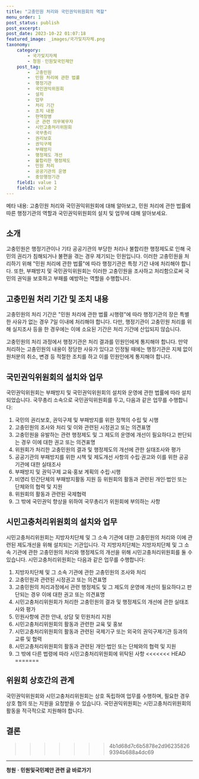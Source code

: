 ```yaml
---
title: "고충민원 처리와 국민권익위원회의 역할"
menu_order: 1
post_status: publish
post_excerpt: 
post_date: 2023-10-22 01:07:18
featured_image: _images/국가및지자체.png
taxonomy:
    category:
        - 국가및지자체
        - 청원ㆍ민원및국민제안
    post_tag:
        -  고충민원
        -  민원 처리에 관한 법률
        -  행정기관
        -  국민권익위원회
        -  설치
        -  업무
        -  처리 기간
        -  조치 내용
        -  현역장병
        -  군 관련 의무복무자
        -  시민고충처리위원회
        -  국무총리
        -  권리보호
        -  권익구제
        -  부패방지
        -  행정제도 개선
        -  불합리한 행정제도
        -  민원 처리
        -  공공기관의 운영
        -  중앙행정기관
    field1: value 1
    field2: value 2
---
```



메타 내용: 고충민원 처리와 국민권익위원회에 대해 알아보고, 민원 처리에 관한 법률에 따른 행정기관의 역할과 국민권익위원회의 설치 및 업무에 대해 알아보세요.

## 소개

고충민원은 행정기관이나 기타 공공기관의 부당한 처리나 불합리한 행정제도로 인해 국민의 권리가 침해되거나 불편을 겪는 경우 제기되는 민원입니다. 이러한 고충민원을 처리하기 위해 "민원 처리에 관한 법률"에 따라 행정기관은 특정 기간 내에 처리해야 합니다. 또한, 부패방지 및 국민권익위원회는 이러한 고충민원을 조사하고 처리함으로써 국민의 권익을 보호하고 부패를 예방하는 역할을 수행합니다.

## 고충민원 처리 기간 및 조치 내용

고충민원의 처리 기간은 "민원 처리에 관한 법률 시행령"에 따라 행정기관의 장은 특별한 사유가 없는 경우 7일 이내에 처리해야 합니다. 다만, 행정기관이 고충민원 처리를 위해 실지조사 등을 한 경우에는 이에 소요된 기간은 처리 기간에 산입되지 않습니다.

고충민원의 처리 과정에서 행정기관은 처리 결과를 민원인에게 통지해야 합니다. 만약 처리하는 고충민원의 내용이 정당한 사유가 있다고 인정될 때에는 행정기관은 지체 없이 원처분의 취소, 변경 등 적절한 조치를 하고 이를 민원인에게 통지해야 합니다.

## 국민권익위원회의 설치와 업무

국민권익위원회는 부패방지 및 국민권익위원회의 설치와 운영에 관한 법률에 따라 설치되었습니다. 국무총리 소속으로 국민권익위원회를 두고, 다음과 같은 업무를 수행합니다:

1. 국민의 권리보호, 권익구제 및 부패방지를 위한 정책의 수립 및 시행
2. 고충민원의 조사와 처리 및 이와 관련된 시정권고 또는 의견표명
3. 고충민원을 유발하는 관련 행정제도 및 그 제도의 운영에 개선이 필요하다고 판단되는 경우 이에 대한 권고 또는 의견표명
4. 위원회가 처리한 고충민원의 결과 및 행정제도의 개선에 관한 실태조사와 평가
5. 공공기관의 부패방지를 위한 시책 및 제도개선 사항의 수립·권고와 이를 위한 공공기관에 대한 실태조사
6. 부패방지 및 권익구제 교육·홍보 계획의 수립·시행
7. 비영리 민간단체의 부패방지활동 지원 등 위원회의 활동과 관련된 개인·법인 또는 단체와의 협력 및 지원
8. 위원회의 활동과 관련된 국제협력
9. 그 밖에 국민권익 향상을 위하여 국무총리가 위원회에 부의하는 사항

## 시민고충처리위원회의 설치와 업무

시민고충처리위원회는 지방자치단체 및 그 소속 기관에 대한 고충민원의 처리와 이에 관련된 제도개선을 위해 설치되는 기관입니다. 각 지방자치단체는 지방자치단체 및 그 소속 기관에 관한 고충민원의 처리와 행정제도의 개선을 위해 시민고충처리위원회를 둘 수 있습니다. 시민고충처리위원회는 다음과 같은 업무를 수행합니다:

1. 지방자치단체 및 그 소속 기관에 관한 고충민원의 조사와 처리
2. 고충민원과 관련된 시정권고 또는 의견표명
3. 고충민원의 처리과정에서 관련 행정제도 및 그 제도의 운영에 개선이 필요하다고 판단되는 경우 이에 대한 권고 또는 의견표명
4. 시민고충처리위원회가 처리한 고충민원의 결과 및 행정제도의 개선에 관한 실태조사와 평가
5. 민원사항에 관한 안내, 상담 및 민원처리 지원
6. 시민고충처리위원회의 활동과 관련한 교육 및 홍보
7. 시민고충처리위원회의 활동과 관련된 국제기구 또는 외국의 권익구제기관 등과의 교류 및 협력
8. 시민고충처리위원회의 활동과 관련된 개인·법인 또는 단체와의 협력 및 지원
9. 그 밖에 다른 법령에 따라 시민고충처리위원회에 위탁된 사항
<<<<<<< HEAD
=======

## 위원회 상호간의 관계

국민권익위원회와 시민고충처리위원회는 상호 독립하여 업무를 수행하며, 필요한 경우 상호 협의 또는 지원을 요청받을 수 있습니다. 국민권익위원회는 시민고충처리위원회의 활동을 적극적으로 지원해야 합니다.

## 결론
>>>>>>> 4b1d68d7c6b5878e2d962358269394b688a4dc69
<!-- wp:separator -->
<hr class="wp-block-separator has-alpha-channel-opacity"/>
<!-- /wp:separator -->
<!-- wp:group {"backgroundColor":"base","layout":{"type":"constrained"}} -->
<div class="wp-block-group has-base-background-color has-background"><!-- wp:paragraph {"align":"center","fontSize":"large"} -->
<p class="has-text-align-center has-large-font-size"><strong>청원ㆍ민원및국민제안 관련 글 바로가기</strong></p>
<!-- /wp:paragraph -->


<!-- wp:latest-posts
{"categories":[{"id":7340,"count":19,"description":"","link":"https://uknowlaw.com/category/%ec%b2%ad%ec%9b%90%e3%86%8d%eb%af%bc%ec%9b%90%eb%b0%8f%ea%b5%ad%eb%af%bc%ec%a0%9c%ec%95%88/","name":"청원ㆍ민원및국민제안","slug":"청원ㆍ민원및국민제안","taxonomy":"category","parent":0,"meta":[],"_links":{"self":[{"href":"https://uknowlaw.com/wp-json/wp/v2/categories/7340"}],"collection":[{"href":"https://uknowlaw.com/wp-json/wp/v2/categories"}],"about":[{"href":"https://uknowlaw.com/wp-json/wp/v2/taxonomies/category"}],"wp:post_type":[{"href":"https://uknowlaw.com/wp-json/wp/v2/posts?categories=7340"}],"curies":[{"name":"wp","href":"https://api.w.org/{rel}","templated":true}]}}],"postsToShow":100,"excerptLength":28,"postLayout":"grid","columns":2,"featuredImageAlign":"left","featuredImageSizeSlug":"large","fontSize":"medium"} /--></div>
<!-- /wp:group -->